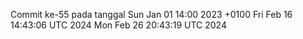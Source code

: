 Commit ke-55 pada tanggal Sun Jan 01 14:00 2023 +0100
Fri Feb 16 14:43:06 UTC 2024
Mon Feb 26 20:43:19 UTC 2024

